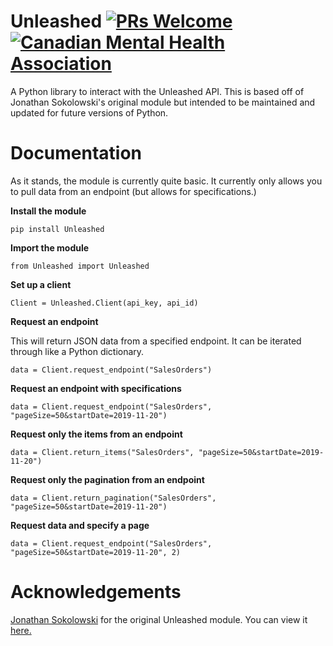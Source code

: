 # Unleashed [![PRs Welcome](https://img.shields.io/badge/PRs-welcome-brightgreen.svg?style=flat-square)](http://makeapullrequest.com) [![Canadian Mental Health Association](https://i.imgur.com/GvXBeY4.png)](https://cmha.ca/donate)
A Python library to interact with the Unleashed API. This is based off of Jonathan Sokolowski's original module but intended to be maintained and updated for future versions of Python.

# Documentation
As it stands, the module is currently quite basic. It currently only allows you to pull data from an endpoint (but allows for specifications.)

**Install the module**

`pip install Unleashed`

**Import the module**

`from Unleashed import Unleashed`

**Set up a client**

`Client = Unleashed.Client(api_key, api_id)`

**Request an endpoint**

This will return JSON data from a specified endpoint. It can be iterated through like a Python dictionary.

`data = Client.request_endpoint("SalesOrders")`

**Request an endpoint with specifications**

`data = Client.request_endpoint("SalesOrders", "pageSize=50&startDate=2019-11-20")`

**Request only the items from an endpoint**

`data = Client.return_items("SalesOrders", "pageSize=50&startDate=2019-11-20")`

**Request only the pagination from an endpoint**

`data = Client.return_pagination("SalesOrders", "pageSize=50&startDate=2019-11-20")`

**Request data and specify a page**

`data = Client.request_endpoint("SalesOrders", "pageSize=50&startDate=2019-11-20", 2)`

# Acknowledgements
[Jonathan Sokolowski](https://github.com/jsok/) for the original Unleashed module. You can view it [here.](https://github.com/jsok/unleashed)
